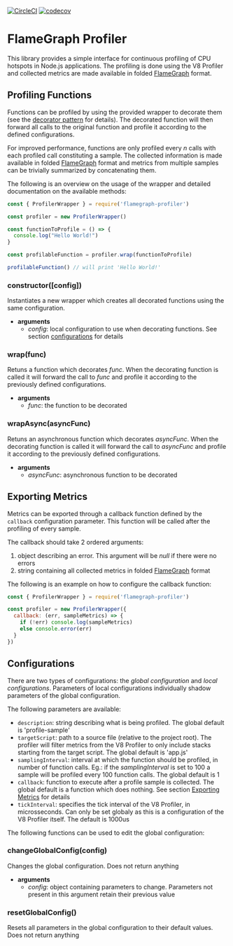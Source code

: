 [![CircleCI](https://circleci.com/gh/b2wads/flamegraph-profiler/tree/master.svg?style=svg)](https://circleci.com/gh/b2wads/flamegraph-profiler/tree/master)
[![codecov](https://codecov.io/gh/b2wads/flamegraph-profiler/branch/master/graph/badge.svg)](https://codecov.io/gh/b2wads/flamegraph-profiler)

# FlameGraph Profiler

This library provides a simple interface for continuous profiling of CPU hotspots in Node.js applications. The profiling is done using the V8 Profiler and collected metrics are made available in folded [FlameGraph](https://github.com/brendangregg/FlameGraph) format.

## Profiling Functions

Functions can be profiled by using the provided wrapper to decorate them (see the [decorator pattern](https://en.wikipedia.org/wiki/Decorator_pattern) for details). The decorated function will then forward all calls to the original function and profile it according to the defined configurations.

For improved performance, functions are only profiled every _n_ calls with each profiled call constituting a sample. The collected information is made available in folded [FlameGraph](https://github.com/brendangregg/FlameGraph) format and metrics from multiple samples can be trivially summarized by concatenating them.

The following is an overview on the usage of the wrapper and detailed documentation on the available methods:

```JavaScript
const { ProfilerWrapper } = require('flamegraph-profiler')

const profiler = new ProfilerWrapper()

const functionToProfile = () => {
  console.log("Hello World!")
}

const profilableFunction = profiler.wrap(functionToProfile)

profilableFunction() // will print 'Hello World!'
```

### constructor([config])

Instantiates a new wrapper which creates all decorated functions using the same configuration.

- __arguments__
  - _config_: local configuration to use when decorating functions. See section [configurations](#configurations) for details

### wrap(func)

Retuns a function which decorates _func_. When the decorating function is called it will forward the call to _func_ and profile it according to the previously defined configurations.

- __arguments__
  - _func_: the function to be decorated

### wrapAsync(asyncFunc)

Retuns an asynchronous function which decorates _asyncFunc_. When the decorating function is called it will forward the call to _asyncFunc_ and profile it according to the previously defined configurations.

- __arguments__
  - _asyncFunc_: asynchronous function to be decorated

## Exporting Metrics

Metrics can be exported through a callback function defined by the `callback` configuration parameter. This function will be called after the profiling of every sample.

The callback should take 2 ordered arguments:

1. object describing an error. This argument will be _null_ if there were no errors
2. string containing all collected metrics in folded [FlameGraph](https://github.com/brendangregg/FlameGraph) format

The following is an example on how to configure the callback function:

```JavaScript
const { ProfilerWrapper } = require('flamegraph-profiler')

const profiler = new ProfilerWrapper({
  callback: (err, sampleMetrics) => {
    if (!err) console.log(sampleMetrics)
    else console.error(err)
  }
})
```

## Configurations

There are two types of configurations: the _global configuration_ and _local configurations_. Parameters of local configurations individually shadow parameters of the global configuration.

The following parameters are available:

- `description`: string describing what is being profiled. The global default is 'profile-sample'
- `targetScript`: path to a source file (relative to the project root). The profiler will filter metrics from the V8 Profiler to only include stacks starting from the target script. The global default is 'app.js'
- `samplingInterval`: interval at which the function should be profiled, in number of function calls. Eg.: if the _samplingInterval_ is set to 100 a sample will be profiled every 100 function calls. The global default is 1
- `callback`: function to execute after a profile sample is collected. The global default is a function which does nothing. See section [Exporting Metrics](#exporting-metrics) for details
- `tickInterval`: specifies the tick interval of the V8 Profiler, in microsseconds. Can only be set globaly as this is a configuration of the V8 Profiler itself. The default is 1000us

The following functions can be used to edit the global configuration:

### changeGlobalConfig(config)

Changes the global configuration. Does not return anything

- __arguments__
  - _config_: object containing parameters to change. Parameters not present in this argument retain their previous value

### resetGlobalConfig()

Resets all parameters in the global configuration to their default values. Does not return anything
